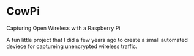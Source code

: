 # CowPi
Capturing Open Wireless with a Raspberry Pi

A fun little project that I did a few years ago to create a small automated deviece for captureing unencrypted wireless traffic.
